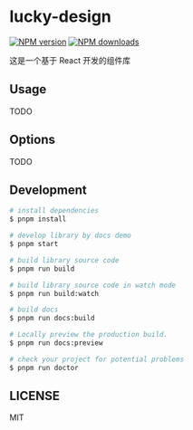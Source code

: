 # lucky-design

[![NPM version](https://img.shields.io/npm/v/lucky-design.svg?style=flat)](https://npmjs.org/package/lucky-design)
[![NPM downloads](http://img.shields.io/npm/dm/lucky-design.svg?style=flat)](https://npmjs.org/package/lucky-design)

这是一个基于 React 开发的组件库

## Usage

TODO

## Options

TODO

## Development

```bash
# install dependencies
$ pnpm install

# develop library by docs demo
$ pnpm start

# build library source code
$ pnpm run build

# build library source code in watch mode
$ pnpm run build:watch

# build docs
$ pnpm run docs:build

# Locally preview the production build.
$ pnpm run docs:preview

# check your project for potential problems
$ pnpm run doctor
```

## LICENSE

MIT
